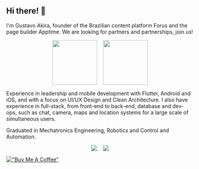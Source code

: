 ## Hi there! 👋
I'm Gustavo Akira, founder of the Brazilian content platform Forus and the page builder Apptime. We are looking for partners and partnerships, join us!

<div style="display: flex; flex-wrap: wrap; gap: 1rem; justify-content: center; align-items: center;">
  <a href="https://appti.me" target="_blank"><img height="120em" src="https://appti.me/images/website-preview.jpg" target="_blank"></a>
  <a href="https://forus.app" target="_blank"><img height="120em" src="https://forus.app/images/website-preview.jpg" target="_blank"></a>
</div>

Experience in leadership and mobile development with Flutter, Android and iOS, and with a focus on UI/UX Design and Clean Architecture. I also have experience in full-stack, from front-end to back-end, database and dev-ops, such as chat, camera, maps and location systems for a large scale of simultaneous users.

Graduated in Mechatronics Engineering, Robotics and Control and Automation.

<div style="display: flex; flex-wrap: wrap; gap: 1rem; justify-content: center; align-items: center;"> 
  <a href="https://instagram.com/gustms" target="_blank">
    <img src="https://img.shields.io/badge/-Instagram-%23E4405F?style=for-the-badge&logo=instagram&logoColor=white" target="_blank">
  </a>
  <a href="https://www.linkedin.com/in/gustavomaedo" target="_blank">
    <img src="https://img.shields.io/badge/-LinkedIn-%230077B5?style=for-the-badge&logo=linkedin&logoColor=white" target="_blank">
  </a> 
</div>

[!["Buy Me A Coffee"](https://www.buymeacoffee.com/assets/img/custom_images/orange_img.png)](https://buymeacoffee.com/apptime)
